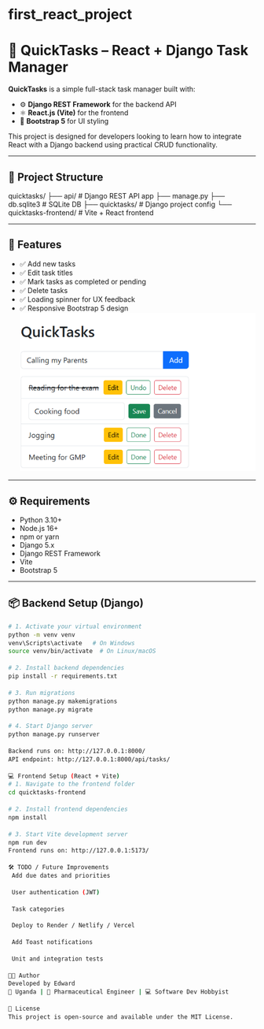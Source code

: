 # first_react_project

# 📝 QuickTasks – React + Django Task Manager

**QuickTasks** is a simple full-stack task manager built with:
- ⚙️ **Django REST Framework** for the backend API
- ⚛️ **React.js (Vite)** for the frontend
- 💅 **Bootstrap 5** for UI styling

This project is designed for developers looking to learn how to integrate React with a Django backend using practical CRUD functionality.

---

## 📁 Project Structure

quicktasks/
├── api/ # Django REST API app
├── manage.py
├── db.sqlite3 # SQLite DB
├── quicktasks/ # Django project config
└── quicktasks-frontend/ # Vite + React frontend


---

## 🚀 Features

- ✅ Add new tasks
- ✅ Edit task titles
- ✅ Mark tasks as completed or pending
- ✅ Delete tasks
- ✅ Loading spinner for UX feedback
- ✅ Responsive Bootstrap 5 design
![alt text](QuickTasks.png)
---

## ⚙️ Requirements

- Python 3.10+
- Node.js 16+
- npm or yarn
- Django 5.x
- Django REST Framework
- Vite
- Bootstrap 5

---

## 📦 Backend Setup (Django)

```bash
# 1. Activate your virtual environment
python -m venv venv
venv\Scripts\activate   # On Windows
source venv/bin/activate  # On Linux/macOS

# 2. Install backend dependencies
pip install -r requirements.txt

# 3. Run migrations
python manage.py makemigrations
python manage.py migrate

# 4. Start Django server
python manage.py runserver

Backend runs on: http://127.0.0.1:8000/
API endpoint: http://127.0.0.1:8000/api/tasks/

💻 Frontend Setup (React + Vite)
# 1. Navigate to the frontend folder
cd quicktasks-frontend

# 2. Install frontend dependencies
npm install

# 3. Start Vite development server
npm run dev
Frontend runs on: http://127.0.0.1:5173/

🛠 TODO / Future Improvements
 Add due dates and priorities

 User authentication (JWT)

 Task categories

 Deploy to Render / Netlify / Vercel

 Add Toast notifications

 Unit and integration tests

👨‍💻 Author
Developed by Edward
📍 Uganda | 💊 Pharmaceutical Engineer | 💻 Software Dev Hobbyist

📄 License
This project is open-source and available under the MIT License.
